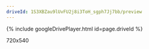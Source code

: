 ```yaml
---
driveId: 1S3XBZau9lUvFU2j8i3ToH_sgph7Jj7bb/preview
---
```


{% include googleDrivePlayer.html id=page.driveId %}

720x540
